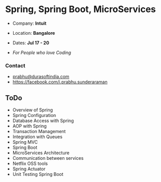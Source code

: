 # Spring, Spring Boot, MicroServices


* Company: **Intuit**
* Location: **Bangalore**
* Dates: **Jul 17 - 20**

* *For People who love Coding*

### Contact

* prabhu@durasoftindia.com
* https://facebook.com/i.prabhu.sunderaraman

## ToDo

* Overview of Spring
* Spring Configuration
* Database Access with Spring
* AOP with Spring
* Transaction Management
* Integration with Queues
* Spring MVC
* Spring Boot
* MicroServices Architecture
* Communication between services
* Netflix OSS tools
* Spring Actuator
* Unit Testing Spring Boot
